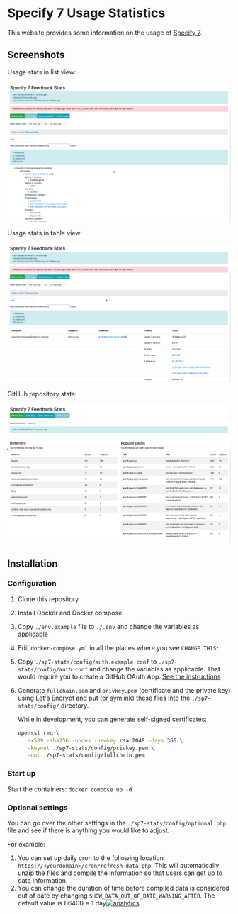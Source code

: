 # Specify 7 Usage Statistics

This website provides some information on the usage
of [Specify 7](https://github.com/specify/specify7).

## Screenshots

Usage stats in list view:

![Usage stats in list view](./docs/img/list.png)

Usage stats in table view:

![Usage stats in table view](./docs/img/table.png)

GitHub repository stats:

![GitHub repository stats](./docs/img/github.png)

## Installation

### Configuration

1. Clone this repository
2. Install Docker and Docker compose
3. Copy `./env.example` file to `./.env` and change the variables as applicable
4. Edit `docker-compose.yml` in all the places where you see `CHANGE THIS:`
5. Copy `./sp7-stats/config/auth.example.conf` to
   `./sp7-stats/config/auth.conf` and change the variables as applicable. That
   would require you to create a GitHub OAuth
   App. [See the instructions](https://github.com/specify/nginx-with-github-auth#installation)
6. Generate `fullchain.pem` and `privkey.pem` (certificate
   and the private key) using Let's Encrypt and put (or symlink) these files
   into the `./sp7-stats/config/` directory.

   While in development, you can generate self-signed certificates:

   ```sh
   openssl req \
      -x509 -sha256 -nodes -newkey rsa:2048 -days 365 \
      -keyout ./sp7-stats/config/privkey.pem \
      -out ./sp7-stats/config/fullchain.pem
   ```

### Start up

Start the containers: `docker compose up -d`

### Optional settings

You can go over the other settings in the `./sp7-stats/config/optional.php` file
and see if there is anything you would like to adjust.

For example:

1. You can set up daily cron to the following
   location `https://<yourdomain>/cron/refresh_data.php`. This will automatically
   unzip the files and compile the information so that users can get up to date
   information.
2. You can change the duration of time before compiled data is considered out of
   date by changing `SHOW_DATA_OUT_OF_DATE_WARNING_AFTER`. The default value is
   86400 = 1
   day[![analytics](https://www.google-analytics.com/collect?v=1&t=pageview&dl=https%3A%2F%2Fgithub.com%2Fspecify%2Fsp7-stats&uid=readme&tid=UA-169822764-2)]()
